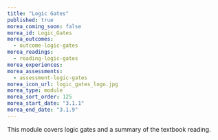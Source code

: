 ```yaml
---
title: "Logic Gates"
published: true
morea_coming_soon: false
morea_id: Logic_Gates
morea_outcomes:
  - outcome-logic-gates
morea_readings:
  - reading-logic-gates
morea_experiences:
morea_assessments:
  - assessment-logic-gates
morea_icon_url: logic_gates_logo.jpg
morea_type: module
morea_sort_order: 125
morea_start_date: "3.1.1"
morea_end_date: "3.1.9"
---
```


This module covers logic gates and a summary of the textbook reading.
